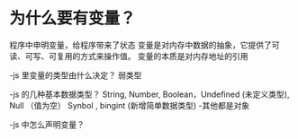 # 为什么要有变量？

程序中申明变量，给程序带来了状态
变量是对内存中数据的抽象，它提供了可读、可写、可复用的方式来操作值。
变量的本质是对内存地址的引用

-js 里变量的类型由什么决定？
    弱类型

-js 的几种基本数据类型？
    String, Number, Boolean，Undefined (未定义类型), Null （值为空）
    Synbol , bingint (新增简单数据类型)
-其他都是对象

-js 中怎么声明变量？
